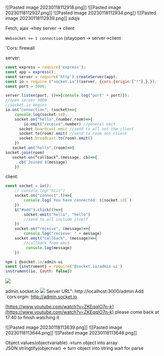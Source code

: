 ![[Pasted image 20230118112918.png]]
![[Pasted image 20230118112927.png]]
![[Pasted image 20230118112934.png]]
![[Pasted image 20230118112939.png]]
_sdajs_

Fetch, ajax →hey server → client

`Websocket == 1 connection` (stayopen → server→client

`Cors: firewall

server:               
```Javascript
const express = require('express');
const app = express();
const server = require('http').createServer(app);
const io = require ("socket.io")(server, {cors:{origin:["*"],},});
const port = 3000;

server.listen(port, ()=>{console.log("port" + port)}); 
//open server 3000
//socket.io begins
io.on("connection", (socket)=>{
    console.log(socket.id);
    socket.on("hello",(number,room)=>{
        io.emit("receive",number) //general emit
      socket.boardcast.emit //send to all not the client
      socket.to(room).emit( //send to room not client
      socket.broadcast.to(room).emit()
    })
   socket.on("hello",(room)=>{
socket.join(room)
   socket.on(“callback”,(message, cb)=>{
      cb(`Joined ${message}`
    })
```

client:
```Javascript
const socket = io();
    // console.log("hiis")
    socket.on("connect",()=>{
        console.log(`You have connected: ${socket.id}`)
    })
    $("#add").click(()=>{
        socket.emit("hello", "hello") 
        //send to all include itself
    })
    socket.on("receive", (message)=>{
        console.log("recieve: " + message)
    socket.emit("callback", (message)=>{ 
		//callback from emit
		 console.log(message)
    })
```


```Javascript
npm i @socket.io/admin-ui
const {instrument} = require('@socket.io/admin-ui')
instrument(io, {auth: false})
```
![](file:///C:/Users/Shalev/AppData/Local/Temp/msohtmlclip1/01/clip_image005.png)

admin.socket.io
![](file:///C:/Users/Shalev/AppData/Local/Temp/msohtmlclip1/01/clip_image006.png)
Server URL": http://localhost:3000/admin
Add `cors:orgin: http://admin.socket.io


[https://www.youtube.com/watch?v=ZKEqqIO7n-k](https://www.youtube.com/watch?v=ZKEqqIO7n-k)
please come back at 17:40 to finish watching it

![[Pasted image 20230118113639.png]]
![[Pasted image 20230118113644.png]]
![[Pasted image 20230118113648.png]]

Object.values(objectvariable) →turn object into array
JSON.stringtify(objectvar) → turn object into string wait for parse
